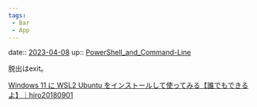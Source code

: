 ```yaml
---
tags:
 - Bar
 - App
---
```


date:: [2023-04-08](Daily_Note/2023-04-08.md)
up:: [PowerShell_and_Command-Line](PowerShell_and_Command-Line.md)

脱出はexit。

[Windows 11 に WSL2 Ubuntu をインストールして使ってみる【誰でもできるよ】｜hiro20180901](https://note.com/hiro20180901/n/nc798a07485e2)